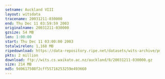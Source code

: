 ```yaml
---
setname: Auckland VIII
layout: witsdata
tracename: 20031211-030000
end: Thu Dec 11 03:59:59 2003
originalname: 20031211-030000
gzsize: 54 MB
len: 1:00:00
start: Thu Dec 11 03:00:00 2003
totalwirelen: 1,168 MB
ripedownload: https://data-repository.ripe.net/datasets/wits-archive/pma/long/auck/8//20031211-030000.gz
pkts: 2 million
download: ftp://wits.cs.waikato.ac.nz/auckland/8/20031211-030000.gz
size: 214 MB
md5: 9d0617508f2cff55716253259e493660
---
```

